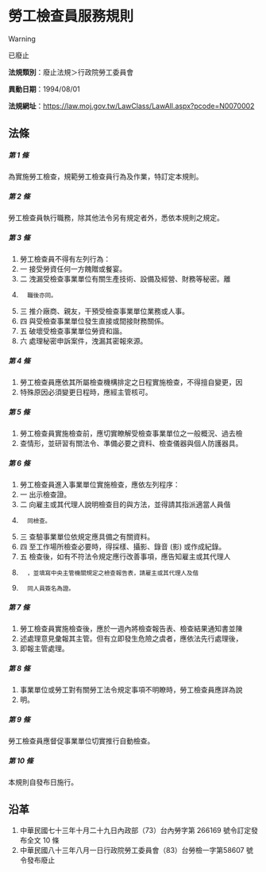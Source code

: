 # 勞工檢查員服務規則


> [!WARNING]
> 已廢止


**法規類別**：廢止法規＞行政院勞工委員會

**異動日期**：1994/08/01  

**法規網址**：https://law.moj.gov.tw/LawClass/LawAll.aspx?pcode=N0070002



## 法條
##### 第 1 條
為實施勞工檢查，規範勞工檢查員行為及作業，特訂定本規則。

##### 第 2 條
勞工檢查員執行職務，除其他法令另有規定者外，悉依本規則之規定。

##### 第 3 條
1. 勞工檢查員不得有左列行為：
1.   一  接受勞資任何一方餽贈或餐宴。
1.   二  洩漏受檢查事業單位有關生產技術、設備及經營、財務等秘密。離
1.       職後亦同。
1.   三  推介廠商、親友，干預受檢查事業單位業務或人事。
1.   四  與受檢查事業單位發生直接或間接財務關係。
1.   五  破壞受檢查事業單位勞資和諧。
1.   六  處理秘密申訴案件，洩漏其密報來源。

##### 第 4 條
1. 勞工檢查員應依其所屬檢查機構排定之日程實施檢查，不得擅自變更，因
1. 特殊原因必須變更日程時，應經主管核可。

##### 第 5 條
1. 勞工檢查員實施檢查前，應切實瞭解受檢查事業單位之一般概況、過去檢
1. 查情形，並研習有關法令、準備必要之資料、檢查儀器與個人防護器具。

##### 第 6 條
1. 勞工檢查員進入事業單位實施檢查，應依左列程序：
1.   一  出示檢查證。
1.   二  向雇主或其代理人說明檢查目的與方法，並得請其指派適當人員偕
1.       同檢查。
1.   三  查驗事業單位依規定應具備之有關資料。
1.   四  至工作場所檢查必要時，得採樣、攝影、錄音 (影) 或作成紀錄。
1.   五  檢查後，如有不符法令規定應行改善事項，應告知雇主或其代理人
1.       ，並填寫中央主管機關規定之檢查報告表，請雇主或其代理人及偕
1.       同人員簽名為證。

##### 第 7 條
1. 勞工檢查員實施檢查後，應於一週內將檢查報告表、檢查結果通知書並陳
1. 述處理意見彙報其主管。但有立即發生危險之虞者，應依法先行處理後，
1. 即報主管處理。

##### 第 8 條
1. 事業單位或勞工對有關勞工法令規定事項不明瞭時，勞工檢查員應詳為說
1. 明。

##### 第 9 條
勞工檢查員應督促事業單位切實推行自動檢查。

##### 第 10 條
本規則自發布日施行。

## 沿革
1. 中華民國七十三年十月二十九日內政部（73）台內勞字第 266169 號令訂定發布全文 10 條
1. 中華民國八十三年八月一日行政院勞工委員會（83）台勞檢一字第58607 號令發布廢止
